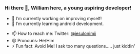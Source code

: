 ### Hi there 👋, William here, a young aspiring developer!


- 🔭 I’m currently working on improving myself!
- 🌱 I’m currently learning android development.
<!--- - 👯 I’m looking to collaborate on ...-->
<!---- 🤔 I’m looking for help with ...-->
<!--- 💬 Ask me about ...-->
- 📫 How to reach me: Twitter: <a href="https://www.twitter.com/jesulonimii">@jesulonimii</a>
- 😄 Pronouns: He/Him
- ⚡ Fun fact: Avoid Me! I ask too many questions..... just kiddin'


